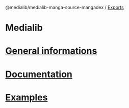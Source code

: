 @medialib/medialib-manga-source-mangadex / [Exports](modules.md)

# Medialib

# [General informations](../README.md)

# [Documentation](modules.md)

# [Examples](../src/examples/example.ts)
